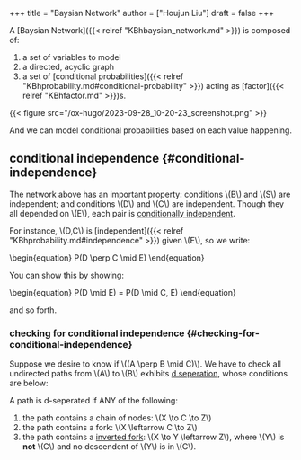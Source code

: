 +++
title = "Baysian Network"
author = ["Houjun Liu"]
draft = false
+++

A [Baysian Network]({{< relref "KBhbaysian_network.md" >}}) is composed of:

1.  a set of variables to model
2.  a directed, acyclic graph
3.  a set of [conditional probabilities]({{< relref "KBhprobability.md#conditional-probability" >}}) acting as [factor]({{< relref "KBhfactor.md" >}})s.

{{< figure src="/ox-hugo/2023-09-28_10-20-23_screenshot.png" >}}

And we can model conditional probabilities based on each value happening.


## conditional independence {#conditional-independence}

The network above has an important property: conditions \\(B\\) and \\(S\\) are independent; and conditions \\(D\\) and \\(C\\) are independent. Though they all depended on \\(E\\), each pair is [conditionally independent](#conditional-independence).

For instance, \\(D,C\\) is [independent]({{< relref "KBhprobability.md#independence" >}}) given \\(E\\), so we write:

\begin{equation}
P(D \perp C \mid E)
\end{equation}

You can show this by showing:

\begin{equation}
P(D \mid E) = P(D \mid C, E)
\end{equation}

and so forth.


### checking for conditional independence {#checking-for-conditional-independence}

Suppose we desire to know if \\((A \perp B \mid C)\\). We have to check all undirected paths from \\(A\\) to \\(B\\) exhibits [d seperation](#checking-for-conditional-independence), whose conditions are below:

A path is d-seperated if ANY of the following:

1.  the path contains a chain of nodes: \\(X \to C \to Z\\)
2.  the path contains a fork: \\(X \leftarrow C \to Z\\)
3.  the path contains a [inverted fork](#checking-for-conditional-independence): \\(X \to Y \leftarrow Z\\), where \\(Y\\) is **not** \\(C\\) and no descendent of \\(Y\\) is in \\(C\\).
